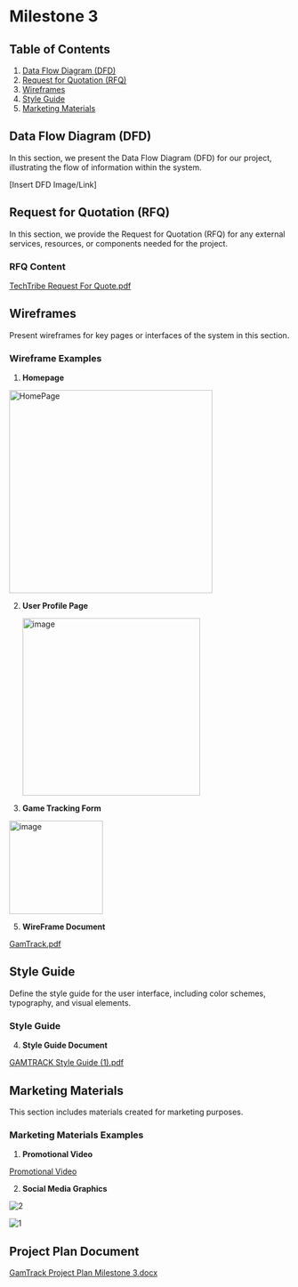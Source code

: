 # Milestone 3

## Table of Contents

1. [Data Flow Diagram (DFD)](#data-flow-diagram-dfd)
2. [Request for Quotation (RFQ)](#request-for-quotation-rfq)
3. [Wireframes](#wireframes)
4. [Style Guide](#style-guide)
5. [Marketing Materials](#marketing-materials)

## Data Flow Diagram (DFD)

In this section, we present the Data Flow Diagram (DFD) for our project, illustrating the flow of information within the system.

[Insert DFD Image/Link]

## Request for Quotation (RFQ)

In this section, we provide the Request for Quotation (RFQ) for any external services, resources, or components needed for the project.


### RFQ Content

[TechTribe Request For Quote.pdf](https://github.com/cis-famu/GameTrack/files/13254106/TechTribe.Request.For.Quote.pdf)

## Wireframes

Present wireframes for key pages or interfaces of the system in this section.

### Wireframe Examples

1. **Homepage**

 <img width="365" alt="HomePage" src="https://github.com/cis-famu/GameTrack/assets/110430142/bfd5d435-387f-4ce4-8eaf-639684ebc555">


2. **User Profile Page**

   <img width="319" alt="image" src="https://github.com/cis-famu/GameTrack/assets/110430142/09828613-22d7-4c1f-b82f-06359ba66787">


4. **Game Tracking Form**

<img width="168" alt="image" src="https://github.com/cis-famu/GameTrack/assets/110430142/5b31b80f-d90f-4347-8f62-c3456231f21c">


5. **WireFrame Document**

[GamTrack.pdf](https://github.com/cis-famu/GameTrack/files/13077108/GamTrack.pdf)

## Style Guide

Define the style guide for the user interface, including color schemes, typography, and visual elements.

### Style Guide

 4. **Style Guide Document**

[GAMTRACK Style Guide (1).pdf](https://github.com/cis-famu/GameTrack/files/13234119/GAMTRACK.Style.Guide.1.pdf)

## Marketing Materials

This section includes materials created for marketing purposes.

### Marketing Materials Examples


1. **Promotional Video**

[Promotional Video](https://github.com/cis-famu/GameTrack/assets/110430142/723a9e25-96e7-47e9-a0e1-7323f00e7c45)


2. **Social Media Graphics**

   
  ![2](https://github.com/cis-famu/GameTrack/assets/110430142/a5f66dc0-f80e-4bd3-bc40-d78f52b39730)

![1](https://github.com/cis-famu/GameTrack/assets/110430142/29b6a4bb-3fd9-4dbd-a8d9-1573bef3273d)


## Project Plan Document

[GamTrack Project Plan Milestone 3.docx](https://github.com/cis-famu/GameTrack/files/13234799/GamTrack.Project.Plan.Milestone.3.docx)
